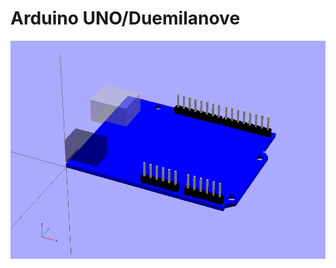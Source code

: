 Arduino UNO/Duemilanove
=======================

![Actual Arduino UNO/DUE](https://raw.githubusercontent.com/40thoughts/OpenSCAD-Parts/master/arduino/unoDue/part.png "Actual Arduino UNO/DUE")
